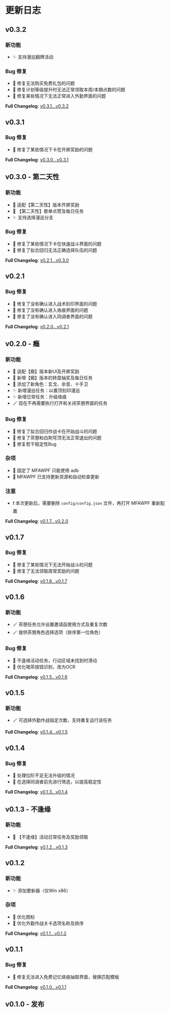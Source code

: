 # 更新日志

## v0.3.2

### 新功能

-   ✨ 支持漫巡翻牌活动

### Bug 修复

-   🐛 修复无法购买免费礼包的问题
-   🐛 修复计划等级提升时无法正常领取本周/本期点数的问题
-   🐛 修复某些情况下无法正常进入外勤界面的问题

**Full Changelog**: [v0.3.1...v0.3.2](https://github.com/moulai/MaaAshEchoes/compare/v0.3.1...v0.3.2)

## v0.3.1

### Bug 修复

-   🐛 修复了某些情况下卡在开屏奖励的问题

**Full Changelog**: [v0.3.0...v0.3.1](https://github.com/moulai/MaaAshEchoes/compare/v0.3.0...v0.3.1)

## v0.3.0 - 第二天性

### 新功能

-   🎈 适配【第二天性】版本开屏奖励
-   🎈 【第二天性】歌单点赞及每日任务
-   ✨ 支持选择漫巡分支

### Bug 修复

-   🐛 修复了某些情况下卡在快速战斗界面的问题
-   🐛 修复了拟合回归无法正确选择队伍的问题

**Full Changelog**: [v0.2.1...v0.3.0](https://github.com/moulai/MaaAshEchoes/compare/v0.2.1...v0.3.0)

## v0.2.1

### Bug 修复

-   🐛 修复了没有确认进入战术刻印界面的问题
-   🐛 修复了没有确认进入烙痕界面的问题
-   🐛 修复了没有确认进入同调者界面的问题

**Full Changelog**: [v0.2.0...v0.2.1](https://github.com/moulai/MaaAshEchoes/compare/v0.2.0...v0.2.1)

## v0.2.0 - 瘾

### 新功能

-   🎈 适配【瘾】版本新UI及开屏奖励
-   🎈 新增【瘾】版本的转盘抽奖及每日任务
-   🎈 添加了新角色：玄戈、余音、十手卫
-   ✨ 新增漫巡任务：以置顶刻印漫巡
-   ✨ 新增日常任务：升级烙痕
-   🪄 现在不再需要执行打开和关闭茶憩界面的任务

### Bug 修复

-   🐛 修复了拟合回归作战卡在开始战斗的问题
-   🐛 修复了茶憩和白荆穹顶无法正常退出的问题
-   🐛 修复若干稳定性Bug

### 杂项

-   🔧 固定了 MFAWPF 只能使用 adb
-   🔧 MFAWPF 已支持更新资源和自动检查更新

### 注意

-   ❗ 本次更新后，需要删除 `config/config.json` 文件，再打开 MFAWPF 重新配置

**Full Changelog**: [v0.1.7...v0.2.0](https://github.com/moulai/MaaAshEchoes/compare/v0.1.7...v0.2.0)

## v0.1.7

### Bug 修复

-   🐛 修复了某些情况下无法开始战斗的问题
-   🐛 修复了无法领取周常奖励的问题

**Full Changelog**: [v0.1.6...v0.1.7](https://github.com/moulai/MaaAshEchoes/compare/v0.1.6...v0.1.7)

## v0.1.6

### 新功能

-   🪄 茶憩任务允许设置邀请函使用方式及重复次数
-   🪄 提供茶憩角色选择选项（排序第一位角色）

### Bug 修复

-   🐛 不逢缘活动任务，行动区域未找到时滑动
-   🐛 优化喝茶按钮识别，改为OCR

**Full Changelog**: [v0.1.5...v0.1.6](https://github.com/moulai/MaaAshEchoes/compare/v0.1.5...v0.1.6)

## v0.1.5

### 新功能

-   🪄 可选择外勤作战指定次数，支持重复运行该任务

**Full Changelog**: [v0.1.4...v0.1.5](https://github.com/moulai/MaaAshEchoes/compare/v0.1.4...v0.1.5)

## v0.1.4

### Bug 修复

-   🐛 处理位阶不足无法升级的情况
-   🐛 在选择同调者前先进行筛选，以提高稳定性

**Full Changelog**: [v0.1.3...v0.1.4](https://github.com/moulai/MaaAshEchoes/compare/v0.1.3...v0.1.4)

## v0.1.3 - 不逢缘

### 新功能

-   🎈 【不逢缘】活动日常任务及奖励领取

**Full Changelog**: [v0.1.2...v0.1.3](https://github.com/moulai/MaaAshEchoes/compare/v0.1.2...v0.1.3)

## v0.1.2

### 新功能

-   ✨ 添加更新器（仅Win x86）

### 杂项

-   🔧 优化图标
-   🔧 优化外勤作战关卡选项名称及排序

**Full Changelog**: [v0.1.1...v0.1.2](https://github.com/moulai/MaaAshEchoes/compare/v0.1.1...v0.1.2)

## v0.1.1

### Bug 修复

-   🐛 修复无法进入免费记忆烙痕抽取界面，替换匹配模板

**Full Changelog**: [v0.1.0...v0.1.1](https://github.com/moulai/MaaAshEchoes/compare/v0.1.0...v0.1.1)

## v0.1.0 - 发布

